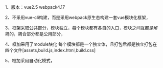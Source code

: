 1、版本：vue2.5   webpack4.17

2、不采用vue-cli构建，而是采用webpack原生态构建一套vue模块化框架，

3、框架采取公共部分，模块独立，每个模块都有各自的入口，模块之间互都是解耦的，耦合部分都是公用部分，

4、框加采用了module块化 每个模块都是一个独立体，且打包后都是独立打包在四个文件[assets,build.js,index.html,build.css]

5、框加采用自动化模式，
